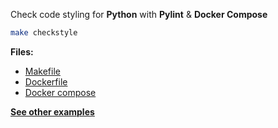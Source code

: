 Check code styling for **Python** with **Pylint** & **Docker Compose** 

```bash
make checkstyle
```

**Files:**

* [Makefile](https://github.com/dailymotion/gazr/tree/master/examples/checkstyle_python_pylint_with_docker_compose/Makefile)
* [Dockerfile](https://github.com/dailymotion/gazr/tree/master/examples/checkstyle_python_pylint_with_docker_compose/Dockerfile)
* [Docker compose](https://github.com/dailymotion/gazr/tree/master/examples/checkstyle_python_pylint_with_docker_compose/docker-compose.yml)

**[See other examples](https://github.com/dailymotion/gazr/tree/master/examples)**

